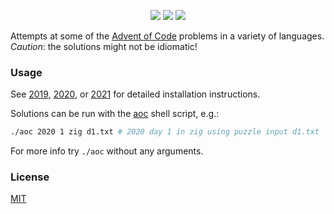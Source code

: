 <p align="center">
    <a href="./2021"><img src="https://img.shields.io/badge/2021-8%2F25-orange"></a>
    <a href="./2020"><img src="https://img.shields.io/badge/2020-15%2F25-green"></a>
    <a href="./2019"><img src="https://img.shields.io/badge/2019-3%2F25-red"></a>
</p>

Attempts at some of the [Advent of Code](https://adventofcode.com/) problems in a variety of languages. *Caution*: the solutions might not be idiomatic!

### Usage

See [2019](./2019/README.md), [2020](./2020/README.md), or [2021](./2021/README.md) for detailed installation instructions.

Solutions can be run with the [aoc](./aoc) shell script, e.g.:

```sh
./aoc 2020 1 zig d1.txt # 2020 day 1 in zig using puzzle input d1.txt
```

For more info try `./aoc` without any arguments.

### License

[MIT](./LICENSE)
